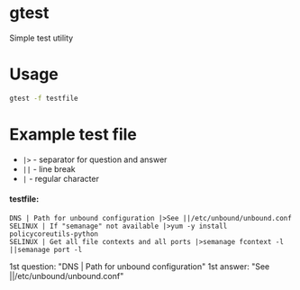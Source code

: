 # gtest

Simple test utility

# Usage

```bash
gtest -f testfile
```

# Example test file 

- `|>` - separator for question and answer
- `||` - line break
- `|` - regular character

#### testfile: 

```
DNS | Path for unbound configuration |>See ||/etc/unbound/unbound.conf
SELINUX | If "semanage" not available |>yum -y install policycoreutils-python
SELINUX | Get all file contexts and all ports |>semanage fcontext -l ||semanage port -l
```

1st question: "DNS | Path for unbound configuration"
1st answer: "See ||/etc/unbound/unbound.conf"

